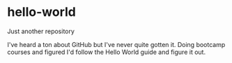 # hello-world
Just another repository

I've heard a ton about GitHub but I've never quite gotten it. Doing bootcamp courses and figured I'd follow the Hello World guide and figure it out.
